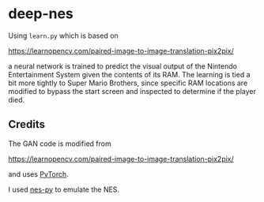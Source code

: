 # deep-nes

Using `learn.py` which is based on

https://learnopencv.com/paired-image-to-image-translation-pix2pix/

a neural network is trained to predict the visual output of the
Nintendo Entertainment System given the contents of its RAM.  The
learning is tied a bit more tightly to Super Mario Brothers, since
specific RAM locations are modified to bypass the start screen and
inspected to determine if the player died.

## Credits

The GAN code is modified from

https://learnopencv.com/paired-image-to-image-translation-pix2pix/

and uses [PyTorch](https://github.com/pytorch/pytorch).

I used [nes-py](https://github.com/Kautenja/nes-py) to emulate the NES.
